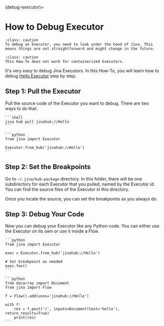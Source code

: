 (debug-executor)=
# How to Debug Executor

````{admonition} Caution
:class: caution
To debug an Executor, you need to look under the hood of Jina. This means things are not straightforward and might change in the future.
````

````{admonition} Containerized Executor
:class: caution
This How-To does not work for containerized Executors.
````

It's very easy to debug Jina Executors. In this How-To, you will learn how to debug [Hello Executor](https://hub.jina.ai/executor/9o9yjq1q) step by step.

## Step 1: Pull the Executor

Pull the source code of the Executor you want to debug. There are two ways to do that.

````{tab} via Command Line Interface
```shell
jina hub pull jinahub://Hello
```
````
````{tab} via Python code
```python
from jina import Executor

Executor.from_hub('jinahub://Hello')
```
````

## Step 2: Set the Breakpoints

Go to `~/.jina/hub-package` directory. In this folder, there will be one subdirectory for each Executor that you pulled, named by the Executor id. You can find the source files of the Executor in this directory. 

Once you locate the source, you can set the breakpoints as you always do. 

## Step 3: Debug Your Code

Now you can debug your Executor like any Python code. You can either use the Executor on its own or use it inside a Flow.

````{tab} Executor on its own
```python
from jina import Executor

exec = Executor.from_hub('jinahub://Hello')

# Set breakpoint as needed
exec.foo()
```
````
````{tab} Executor inside a Flow
```python
from docarray import Document
from jina import Flow

f = Flow().add(uses='jinahub://Hello')

with f:
    res = f.post('/', inputs=Document(text='hello'), return_results=True)
    print(res)
```
````
